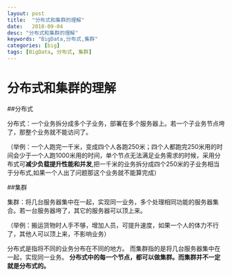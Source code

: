 ```yaml
---
layout: post
title:  "分布式和集群的理解"
date:   2018-09-04
desc: "分布式和集群的理解"
keywords: "BigData,分布式,集群"
categories: [big]
tags: [BigData, 分布式, 集群]
---
```


# 分布式和集群的理解

##分布式

分布式：一个业务拆分成多个子业务，部署在多个服务器上。若一个子业务节点垮了，那整个业务就不能访问了。

（举例：一个人跑完一千米，变成四个人各跑250米；四个人都跑完250米用的时间会少于一个人跑1000米用的时间，单个节点无法满足业务需求的时候，采用分布式可**减少负载提升性能和并发**,把一千米的业务拆分成四个250米的子业务相当于分布式,如果一个人出了问题那这个业务就不能算完成）

##集群

集群：将几台服务器集中在一起，实现同一业务，多个处理相同功能的服务器集合。若一台服务器垮了，其它的服务器可以顶上来。

（举例：搬运货物时人手不够，增加人员，可提升速度，如果一个人的体力不行了，其他人可以顶上来，不影响业务）


分布式是指将不同的业务分布在不同的地方。 而集群指的是将几台服务器集中在一起，实现同一业务。
**分布式中的每一个节点，都可以做集群。而集群并不一定就是分布式的。**
